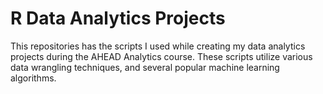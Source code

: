 # R Data Analytics Projects
This repositories has the scripts I used while creating my data analytics projects during the AHEAD Analytics course. These scripts utilize various data wrangling techniques, and several popular machine learning algorithms. 
